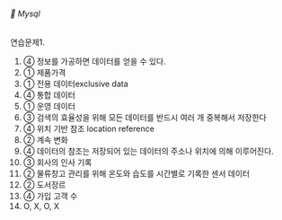 ###### :cactus:  Mysql

연습문제1. 
1. ➃ 정보를 가공하면 데이터를 얻을 수 있다.
2. ① 제품가격  
3. ① 전용 데이터exclusive data   
4. ➃ 통합 데이터
5. ① 운영 데이터
6. ③ 검색의 효율성을 위해 모든 데이터를 반드시 여러 개 중복해서 저장한다  
7. ➃ 위치 기반 참조 location reference
8. ② 계속 변화   
9. ④ 데이터의 참조는 저장되어 있는 데이터의 주소나 위치에 의해 이루어진다.  
10. ③ 회사의 인사 기록
11. ② 물류창고 관리를 위해 온도와 습도를 시간별로 기록한 센서 데이터
12. ② 도서장르 
13. ④ 가입 고객 수
14. O, X, O, X
